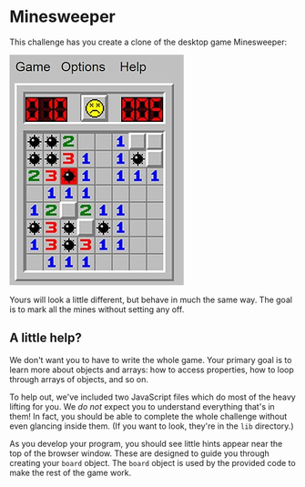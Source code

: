 # Minesweeper

This challenge has you create a clone of the desktop game Minesweeper:

![Old-school Minesweeper](minesweeper.jpg)

Yours will look a little different, but behave in much the same way. The goal is to mark all the mines without setting any off.


## A little help?

We don't want you to have to write the whole game. Your primary goal is to learn more about objects and arrays: how to access properties, how to loop through arrays of objects, and so on.

To help out, we've included two JavaScript files which do most of the heavy lifting for you. We _do not_ expect you to understand everything that's in them! In fact, you should be able to complete the whole challenge without even glancing inside them. (If you want to look, they're in the `lib` directory.)

As you develop your program, you should see little hints appear near the top of the browser window. These are designed to guide you through creating your `board` object. The `board` object is used by the provided code to make the rest of the game work.


